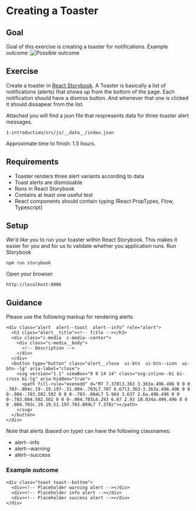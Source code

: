 # Creating a Toaster

## Goal
Goal of this exercise is creating a toaster for notifications. Example outcome:
![Possible outcome](https://github.com/nielsvanmidden/assignment-front-end-developer/blob/master/2-create-toaster/example.png "Toaster with alerts")

## Exercise
Create a toaster in [React Storybook](https://github.com/storybooks/storybook). A Toaster is basically a list of notifications (alerts) that shows up from the bottom of the page. Each notification should have a dismiss button. And whenever that one is clicked it should dissapear from the list.

Attached you will find a json file that respresents data for three toaster alert messages.
```
1-introduction/src/js/__data__/index.json
```

Approximate time to finish: 1.5 hours.

## Requirements
* Toaster renders three alert variants according to data
* Toast alerts are dismissable
* Runs in React Storybook
* Contains at least one useful test
* React components should contain typing (React PropTypes, Flow, Typescript)

## Setup
We'd like you to run your toaster within React Storybook. This makes it easier for you and for us to validate whether you application runs.
Run Storybook
```
npm run storybook
```

Open your browser
```
http://localhost:6006
```

## Guidance
Please use the following markup for rendering alerts
```
<div class="alert  alert--toast  alert--info" role="alert">
  <h3 class="alert__title"><!-- Title --></h3>
  <div class="c-media  c-media--center">
    <div class="c-media__body">
      <!-- Description -->
    </div>
  </div>
  <button type="button" class="alert__close  ui-btn  ui-btn--icon  ui-btn--lg" aria-label="close">
    <svg version="1.1" viewBox="0 0 14 14" class="svg-inline--bi bi-cross bi-lg" aria-hidden="true">
      <path fill-rule="evenodd" d="M7 7.378l3.363 3.363a.496.496 0 0 0 .703-.004c.19-.19.197-.51.004-.703L7.707 6.67l3.363-3.363a.496.496 0 0 0-.004-.703.502.502 0 0 0-.703-.004L7 5.964 3.637 2.6a.496.496 0 0 0-.703.004.502.502 0 0 0-.004.703L6.293 6.67 2.93 10.034a.496.496 0 0 0 .004.703c.19.19.51.197.703.004L7 7.378z"></path>
    </svg>
  </button>
</div>
```

Note that alerts (based on type) can have the following classnames:
* alert--info
* alert--warning
* alert--success

### Example outcome
```
<div class="toast toast--bottom">
  <div><!-- Placeholder warning alert --></div>
  <div><!-- Placeholder info alert --></div>
  <div><!-- Placeholder success alert --></div>
</div>
```
